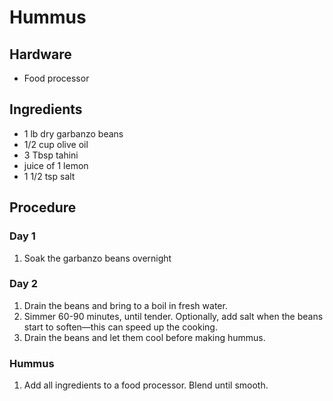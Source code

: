 # Hummus

## Hardware

- Food processor

## Ingredients

- 1 lb dry garbanzo beans
- 1/2 cup olive oil
- 3 Tbsp tahini
- juice of 1 lemon
- 1 1/2 tsp salt

## Procedure

### Day 1

1. Soak the garbanzo beans overnight

### Day 2

1. Drain the beans and bring to a boil in fresh water.
2. Simmer 60-90 minutes, until tender. Optionally, add salt when the beans start to soften—this can speed up the cooking.
3. Drain the beans and let them cool before making hummus.

### Hummus

1. Add all ingredients to a food processor. Blend until smooth.